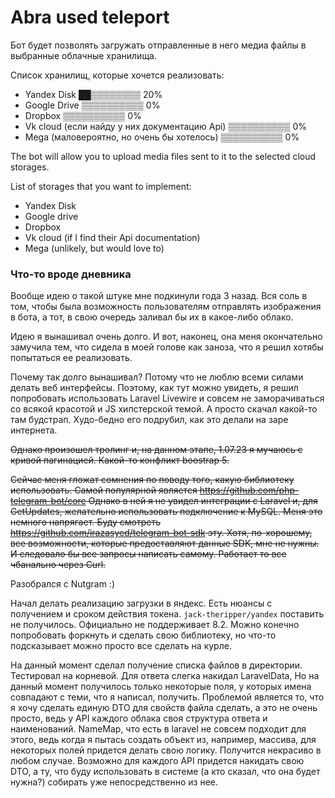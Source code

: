 # Abra used teleport

Бот будет позволять загружать отправленные в него медиа файлы в выбранные облачные хранилища. 

Список хранилищ, которые хочется реализовать:
- Yandex Disk ██▒▒▒▒▒▒▒▒ 20%
- Google Drive ▒▒▒▒▒▒▒▒▒▒ 0%
- Dropbox ▒▒▒▒▒▒▒▒▒▒ 0%
- Vk cloud (если найду у них документацию Api) ▒▒▒▒▒▒▒▒▒▒ 0%
- Mega (маловероятно, но очень бы хотелось) ▒▒▒▒▒▒▒▒▒▒ 0%

The bot will allow you to upload media files sent to it to the selected cloud storages.

List of storages that you want to implement:
- Yandex Disk 
- Google drive 
- Dropbox 
- Vk cloud (if I find their Api documentation) 
- Mega (unlikely, but would love to) 


### Что-то вроде дневника  

Вообще идею о такой штуке мне подкинули года 3 назад. Вся соль в том, чтобы 
была возможность пользователям отправлять изображения в бота, а тот, в свою 
очередь заливал бы их в какое-либо облако. 

Идею я вынашивал очень долго. И вот, наконец, она меня окончательно замучила тем, 
что сидела в моей голове как заноза, что я решил хотябы попытаться ее реализовать.

Почему так долго вынашивал? Потому что не люблю всеми силами делать веб интерфейсы. Поэтому,
как тут можно увидеть, я решил попробовать использовать Laravel Livewire и совсем не заморачиваться 
со всякой красотой и JS хипстерской темой. А просто скачал какой-то там будстрап. Худо-бедно его подрубил, 
как это делали на заре интернета. 

~~Однако произошел тролинг и, на данном этапе, 1.07.23 я мучаюсь с кривой пагинацией. Какой-то конфликт boostrap 5.~~

~~Сейчас меня гложат сомнения по поводу того, какую библиотеку использовать. Самой популярной является
https://github.com/php-telegram-bot/core
Однако в ней я не увидел интеграции с Laravel и, для GetUpdates, желательно использовать подключение к MySQL.
Меня это немного напрягает. Буду смотреть https://github.com/irazasyed/telegram-bot-sdk эту. 
Хотя, по-хорошему, все возможности, которые предоставляют данные SDK, мне не нужны. И следовало бы все запросы 
написать самому. Работает то все чбанально через Curl.~~

Разобрался с Nutgram :)

Начал делать реализацию загрузки в яндекс. Есть нюансы с получением и сроком действия токена. `jack-theripper/yandex` 
поставить не получилось. Официально не поддерживает 8.2. Можно конечно попробовать форкнуть и сделать свою библиотеку,
но что-то подсказывает можно просто все сделать на курле. 

На данный момент сделал получение списка файлов в директории. Тестировал на корневой. Для ответа слегка накидал LaravelData,
Но на данный момент получилось только некоторые поля, у которых имена совпадают с теми, что я написал, получить. 
Проблемой является то, что я хочу сделать единую DTO для свойств файла сделать, а это не очень просто, ведь у API каждого 
облака своя структура ответа и наименований. NameMap, что есть в laravel не совсем подходит для этого, ведь когда я пытась
создать объект из, например, массива, для некоторых полей придется делать свою логику. Получится некрасиво в любом случае. 
Возможно для каждого API придется накидать свою DTO, а ту, что буду использовать в системе (а кто сказал, что она будет
нужна?) собирать уже непосредственно из нее. 
